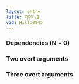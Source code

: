 ```yaml
---
layout: entry
title: གདལ་√1
vid: Hill:0845
---
```

### Dependencies (N = 0)


### Two overt arguments


### Three overt arguments
